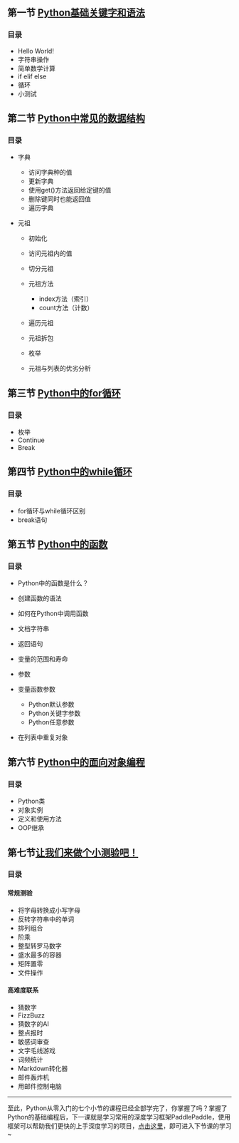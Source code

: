## 第一节 [Python基础关键字和语法](https://aistudio.baidu.com/aistudio/projectDetail/98651)

### 目录

- Hello World!
- 字符串操作
- 简单数学计算
- if elif else
- 循环
- 小测试

## 第二节 [Python中常见的数据结构](https://aistudio.baidu.com/aistudio/projectDetail/98653)

### 目录

- 字典

  - 访问字典种的值
  - 更新字典
  - 使用get()方法返回给定键的值
  - 删除键同时也能返回值
  - 遍历字典

- 元祖

  - 初始化

  - 访问元祖内的值

  - 切分元祖

  - 元祖方法

    - index方法（索引）
    - count方法（计数）
  
  - 遍历元祖
  - 元祖拆包
  - 枚举
  - 元祖与列表的优劣分析

## 第三节 [Python中的for循环](https://aistudio.baidu.com/aistudio/projectDetail/98650)

### 目录

- 枚举
- Continue
- Break



## 第四节 [Python中的while循环](https://aistudio.baidu.com/aistudio/projectDetail/98649)

### 目录

- for循环与while循环区别
- break语句



## 第五节 [Python中的函数](https://aistudio.baidu.com/aistudio/projectDetail/98652)

### 目录

- Python中的函数是什么？

- 创建函数的语法

- 如何在Python中调用函数

- 文档字符串

- 返回语句

- 变量的范围和寿命

- 参数

- 变量函数参数

  - Python默认参数
  - Python关键字参数
  - Python任意参数

- 在列表中重复对象




## 第六节 [Python中的面向对象编程](https://aistudio.baidu.com/aistudio/projectDetail/100290)

### 目录

- Python类
- 对象实例
- 定义和使用方法
- OOP继承



## 第七节[让我们来做个小测验吧！](https://aistudio.baidu.com/aistudio/projectDetail/98654)

### 目录

#### 常规测验

- 将字母转换成小写字母
- 反转字符串中的单词
- 排列组合
- 阶乘
- 整型转罗马数字
- 盛水最多的容器
- 矩阵置零
- 文件操作

#### 高难度联系

- 猜数字
- FizzBuzz
- 猜数字的AI
- 整点报时
- 敏感词审查
- 文字毛线游戏
- 词频统计
- Markdown转化器
- 邮件轰炸机
- 用邮件控制电脑


---

至此，Python从零入门的七个小节的课程已经全部学完了，你掌握了吗？掌握了Python的基础编程后，下一课就是学习常用的深度学习框架PaddlePaddle，使用框架可以帮助我们更快的上手深度学习的项目，[点击这里](https://aistudio.baidu.com/aistudio/projectdetail/150026)，即可进入下节课的学习~
